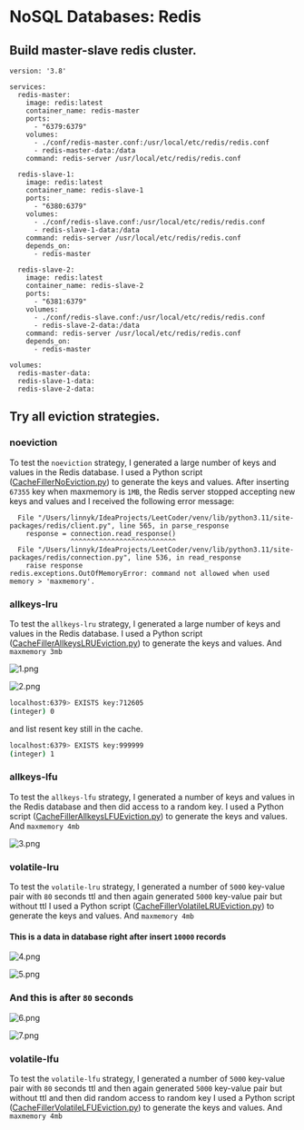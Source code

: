 # NoSQL Databases: Redis

## Build master-slave redis cluster.

```docker
version: '3.8'

services:
  redis-master:
    image: redis:latest
    container_name: redis-master
    ports:
      - "6379:6379"
    volumes:
      - ./conf/redis-master.conf:/usr/local/etc/redis/redis.conf
      - redis-master-data:/data
    command: redis-server /usr/local/etc/redis/redis.conf

  redis-slave-1:
    image: redis:latest
    container_name: redis-slave-1
    ports:
      - "6380:6379"
    volumes:
      - ./conf/redis-slave.conf:/usr/local/etc/redis/redis.conf
      - redis-slave-1-data:/data
    command: redis-server /usr/local/etc/redis/redis.conf
    depends_on:
      - redis-master

  redis-slave-2:
    image: redis:latest
    container_name: redis-slave-2
    ports:
      - "6381:6379"
    volumes:
      - ./conf/redis-slave.conf:/usr/local/etc/redis/redis.conf
      - redis-slave-2-data:/data
    command: redis-server /usr/local/etc/redis/redis.conf
    depends_on:
      - redis-master

volumes:
  redis-master-data:
  redis-slave-1-data:
  redis-slave-2-data:
```

## Try all eviction strategies.

### noeviction

To test the `noeviction` strategy, I generated a large number of keys and values in the Redis database.
I used a Python script ([CacheFillerNoEviction.py](CacheFillerNoEviction.py)) to generate the keys and values.
After inserting `67355` key when maxmemory is `1MB`, the Redis server stopped accepting new keys and values and I received the following error message:

```shell
  File "/Users/linnyk/IdeaProjects/LeetCoder/venv/lib/python3.11/site-packages/redis/client.py", line 565, in parse_response
    response = connection.read_response()
               ^^^^^^^^^^^^^^^^^^^^^^^^^^
  File "/Users/linnyk/IdeaProjects/LeetCoder/venv/lib/python3.11/site-packages/redis/connection.py", line 536, in read_response
    raise response
redis.exceptions.OutOfMemoryError: command not allowed when used memory > 'maxmemory'.
```

### allkeys-lru

To test the `allkeys-lru` strategy, I generated a large number of keys and values in the Redis database.
I used a Python script ([CacheFillerAllkeysLRUEviction.py](CacheFillerAllkeysLRUEviction.py)) to generate the keys and values.
And `maxmemory 3mb`

![1.png](images/1.png)

![2.png](images/2.png)

```bash
localhost:6379> EXISTS key:712605
(integer) 0
```

and list resent key still in the cache.

```bash
localhost:6379> EXISTS key:999999
(integer) 1
```

### allkeys-lfu

To test the `allkeys-lfu` strategy,
I generated a number of keys and values in the Redis database and then did access to a random key.
I used a Python script ([CacheFillerAllkeysLFUEviction.py](CacheFillerAllkeysLFUEviction.py)) to generate the keys and values.
And `maxmemory 4mb`

![3.png](images/3.png)

### volatile-lru

To test the `volatile-lru` strategy,
I generated a number of `5000` key-value pair with `80` seconds ttl
and then again generated `5000` key-value pair but without ttl
I used a Python script ([CacheFillerVolatileLRUEviction.py](CacheFillerVolatileLRUEviction.py)) to generate the keys and values.
And `maxmemory 4mb`

#### This is a data in database right after insert `10000` records

![4.png](images/4.png)

![5.png](images/5.png)

### And this is after `80` seconds

![6.png](images/6.png)

![7.png](images/7.png)

### volatile-lfu

To test the `volatile-lfu` strategy,
I generated a number of `5000` key-value pair with `80` seconds ttl
and then again generated `5000` key-value pair but without ttl and then did random access to random key
I used a Python script ([CacheFillerVolatileLFUEviction.py](CacheFillerVolatileLFUEviction.py)) to generate the keys and values.
And `maxmemory 4mb`




